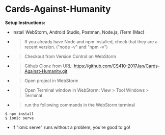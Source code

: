 # Cards-Against-Humanity

**Setup Instructions:**
* Install WebStorm, Android Studio, Postman, Node.js, iTerm (Mac)
* > If you already have Node and npm installed, check that they are a recent version. ("node -v" and "npm -v")
* > Checkout from Version Control on WebStorm
* > Github Clone from URL: https://github.com/CS410-2017Jan/Cards-Against-Humanity.git
* > Open project in WebStorm
* > Open Terminal window in WebStorm: View > Tool Windows > Terminal
* > run the following commands in the WebStorm terminal
```
$ npm install
$ ionic serve
```
* If "ionic serve" runs without a problem, you're good to go!
